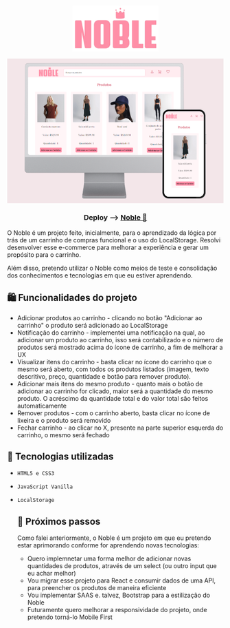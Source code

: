 <div align=center>
<img src="img/Noble.png" align=center width=200px> <br><br>
<img src=".github/mockup.png" align=center>

### Deploy --> <a href="https://brunacostaz.github.io/Noble/" text-align="center">Noble 🔗</a>
</div>

O Noble é um projeto feito, inicialmente, para o aprendizado da lógica por trás de um carrinho de compras funcional e o uso do LocalStorage. Resolvi desenvolver esse e-commerce para melhorar a experiência e gerar um propósito para o carrinho. 

Além disso, pretendo utilizar o Noble como meios de teste e consolidação dos conhecimentos e tecnologias em que eu estiver aprendendo. 

## 🛍️ Funcionalidades do projeto

- Adicionar produtos ao carrinho - clicando no botão "Adicionar ao carrinho" o produto será adicionado ao LocalStorage
- Notificação do carrinho - implementei uma notificação na qual, ao adicionar um produto ao carrinho, isso será contabilizado e o número de produtos será mostrado acima do ícone de carrinho, a fim de melhorar a UX
- Visualizar itens do carrinho - basta clicar no ícone do carrinho que o mesmo será aberto, com todos os produtos listados (imagem, texto descritivo, preço, quantidade e botão para remover produto).
- Adicionar mais itens do mesmo produto - quanto mais o botão de adicionar ao carrinho for clicado, maior será a quantidade do mesmo produto. O acréscimo da quantidade total e do valor total são feitos automaticamente
- Remover produtos - com o carrinho aberto, basta clicar no ícone de lixeira e o produto será removido
- Fechar carrinho - ao clicar no X, presente na parte superior esquerda do carrinho, o mesmo será fechado

## 🔨 Tecnologias utilizadas

- `HTML5 e CSS3`
- `JavaScript Vanilla`
- `LocalStorage`

  ## 🚀 Próximos passos

  Como falei anteriormente, o Noble é um projeto em que eu pretendo estar aprimorando conforme for aprendendo novas tecnologias:

  - Quero implemnetar uma forma melhor de adicionar novas quantidades de produtos, através de um select (ou outro input que eu achar melhor)
  - Vou migrar esse projeto para React e consumir dados de uma API, para preencher os produtos de maneira eficiente
  - Vou implementar SAAS e. talvez, Bootstrap para a estilização do Noble
  - Futuramente quero melhorar a responsividade do projeto, onde pretendo torná-lo Mobile First





